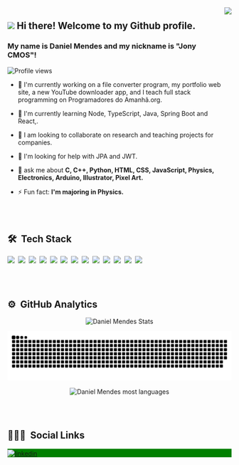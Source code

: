 <img align="right" height="590em" src="https://user-images.githubusercontent.com/74942522/146465734-04ddc936-26ab-4559-a534-716efd22678f.jpg"/>

## <img src="https://raw.githubusercontent.com/kaueMarques/kaueMarques/master/hi.gif" width="30px"> Hi there! Welcome to my Github profile.
### My name is Daniel Mendes and my nickname is "Jony CMOS"!

<p align="left"> <img src="https://komarev.com/ghpvc/?username=DanielMendesSensei&color=green" alt="Profile views"/> <p>


- 🔭 I'm currently working on a file converter program, my portfolio web site, a new YouTube downloader app, and I teach full stack programming on Programadores do Amanhã.org.

- 🌱 I'm currently learning Node, TypeScript, Java, Spring Boot and React,.

- 👯 I am looking to collaborate on research and teaching projects for companies.

- 🤔 I'm looking for help with JPA and JWT.

- 💬 ask me about **C, C++, Python, HTML, CSS, JavaScript, Physics, Electronics, Arduino, Illustrator, Pixel Art.**

- ⚡ Fun fact: **I'm majoring in Physics.**

<br><br>

## 🛠 &nbsp;Tech Stack

<img src="https://cdn.jsdelivr.net/gh/devicons/devicon/icons/python/python-original-wordmark.svg" width="50px"/>&nbsp;
<img src="https://cdn.jsdelivr.net/gh/devicons/devicon/icons/qt/qt-original.svg" width="50px"/>&nbsp;
<img src="https://cdn.jsdelivr.net/gh/devicons/devicon/icons/mysql/mysql-original-wordmark.svg" width="50px"/>&nbsp;
<img src="https://cdn.jsdelivr.net/gh/devicons/devicon/icons/django/django-plain.svg" width="50px"/>&nbsp;
<img src="https://cdn.jsdelivr.net/gh/devicons/devicon/icons/git/git-original.svg" width="50px"/>&nbsp;
<img src="https://cdn.jsdelivr.net/gh/devicons/devicon/icons/javascript/javascript-original.svg" width="50px"/>&nbsp;
<img src="https://cdn.jsdelivr.net/gh/devicons/devicon/icons/c/c-original.svg" width="50px"/>&nbsp;
<img src="https://cdn.jsdelivr.net/gh/devicons/devicon/icons/embeddedc/embeddedc-original-wordmark.svg" width="50px"/>&nbsp;
<img src="https://cdn.jsdelivr.net/gh/devicons/devicon/icons/cplusplus/cplusplus-original.svg" width="50px"/>&nbsp;
<img src="https://cdn.jsdelivr.net/gh/devicons/devicon/icons/arduino/arduino-original-wordmark.svg" width="50px"/>&nbsp;
<img src="https://cdn.jsdelivr.net/gh/devicons/devicon/icons/html5/html5-original.svg" width="50px"/>&nbsp;
<img src="https://cdn.jsdelivr.net/gh/devicons/devicon/icons/css3/css3-original.svg" width="50px"/>&nbsp;
<img src="https://cdn.jsdelivr.net/gh/devicons/devicon/icons/illustrator/illustrator-plain.svg" width="50px"/>&nbsp;

<br><br>
## ⚙️ &nbsp;GitHub Analytics

<p align="center">
<img width="530em" src="https://github-readme-stats.vercel.app/api?username=DanielMendesSensei&show_icons=true&theme=merko" alt="Daniel Mendes Stats"/>
</p>

<!--- snake -->
<div align="center">
  <img width="530em" src="https://github.com/1999AZZAR/1999AZZAR/blob/main/resources/img/grid-snake.svg" alt="snake" /></a>
</div>
<p align="center">
<img width="530em" src="https://github-readme-stats.vercel.app/api/top-langs/?username=DanielMendesSensei&layout=compact&theme=merko" alt="Daniel Mendes most languages"/>
</p>
<br><br>

## 👨🏽‍🦲 &nbsp;Social Links

<p align="left" style="background:green">
<a href="https://www.linkedin.com/in/daniel-jos%C3%A9-mendes-2bb155192/" target="_blank">
	<img align="center" src="https://img.shields.io/badge/-DanielMendesSensei-05122A?style=flat&logo=linkedin" alt="linkedin"/>
</a>
</p>
